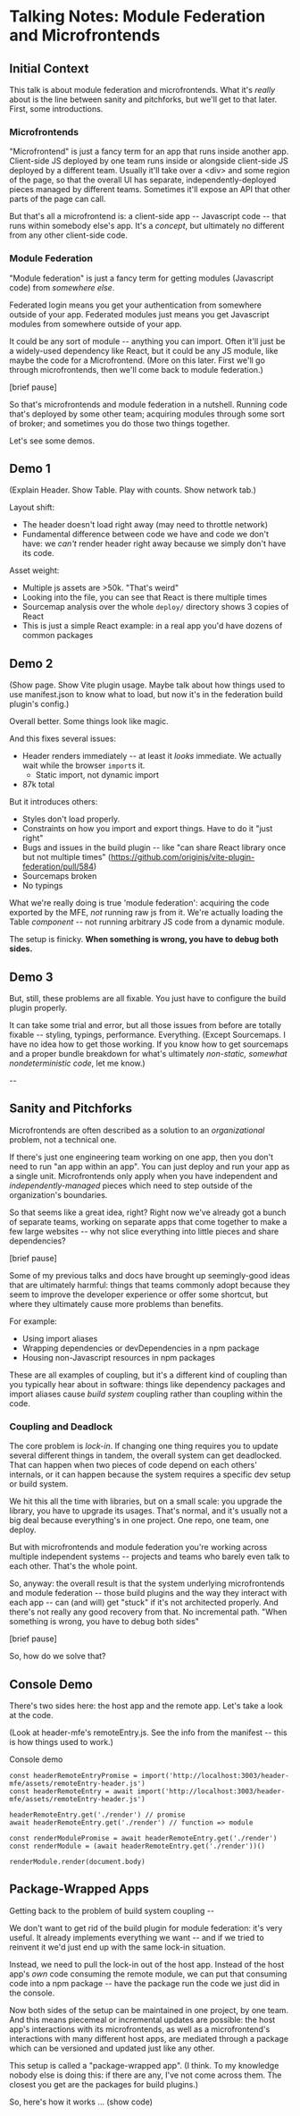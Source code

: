 # Talking Notes: Module Federation and Microfrontends

## Initial Context

This talk is about module federation and microfrontends. What it's _really_ about is the line between sanity and
pitchforks, but we'll get to that later. First, some introductions.

### Microfrontends

"Microfrontend" is just a fancy term for an app that runs inside another app. Client-side JS deployed by one team runs
inside or alongside client-side JS deployed by a different team. Usually it'll take over a \<div\> and some region of
the page, so that the overall UI has separate, independently-deployed pieces managed by different teams. Sometimes it'll
expose an API that other parts of the page can call.

But that's all a microfrontend is: a client-side app -- Javascript code -- that runs within somebody else's app.
It's a _concept_, but ultimately no different from any other client-side code.

### Module Federation

"Module federation" is just a fancy term for getting modules (Javascript code) from _somewhere else_.

Federated login means you get your authentication from somewhere outside of your app. Federated modules just means you
get Javascript modules from somewhere outside of your app.

It could be any sort of module -- anything you can import. Often it'll just be a widely-used dependency like React,
but it could be any JS module, like maybe the code for a Microfrontend.
(More on this later. First we'll go through microfrontends, then we'll come back to module federation.)

[brief pause]

So that's microfrontends and module federation in a nutshell. Running code that's deployed by some other team; acquiring
modules through some sort of broker; and sometimes you do those two things together.

Let's see some demos.

## Demo 1

(Explain Header. Show Table. Play with counts. Show network tab.)

Layout shift:

- The header doesn't load right away (may need to throttle network)
- Fundamental difference between code we have and code we don't have: we _can't_ render header right away because we
  simply don't have its code.

Asset weight:

- Multiple js assets are >50k. "That's weird"
- Looking into the file, you can see that React is there multiple times
- Sourcemap analysis over the whole `deploy/` directory shows 3 copies of React
- This is just a simple React example: in a real app you'd have dozens of common packages

## Demo 2

(Show page. Show Vite plugin usage. Maybe talk about how things used to use manifest.json to know what to load, but now
it's in the federation build plugin's config.)

Overall better. Some things look like magic.

And this fixes several issues:

- Header renders immediately -- at least it _looks_ immediate. We actually wait while the browser `import`s it.
  - Static import, not dynamic import
- 87k total

But it introduces others:

- Styles don't load properly.
- Constraints on how you import and export things. Have to do it "just right"
- Bugs and issues in the build plugin -- like "can share React library once but not multiple times" (https://github.com/originjs/vite-plugin-federation/pull/584)
- Sourcemaps broken
- No typings

What we're really doing is true 'module federation': acquiring the code exported by the MFE, _not_ running raw js from
it. We're actually loading the Table _component_ -- not running arbitrary JS code from a dynamic module.

The setup is finicky. **When something is wrong, you have to debug both sides.**

## Demo 3

But, still, these problems are all fixable. You just have to configure the build plugin properly.

It can take some trial and error, but all those issues from before are totally fixable -- styling, typings, performance.
Everything. (Except Sourcemaps. I have no idea how to get those working. If you know how to get sourcemaps and a proper
bundle breakdown for what's ultimately _non-static, somewhat nondeterministic code_, let me know.)

--

## Sanity and Pitchforks

Microfrontends are often described as a solution to an _organizational_ problem, not a technical one.

If there's just one engineering team working on one app, then you don't need to run "an app within an app". You can just
deploy and run your app as a single unit. Microfrontends only apply when you have independent and
_independently-managed_ pieces which need to step outside of the organization's boundaries.

So that seems like a great idea, right? Right now we've already got a bunch of separate teams, working on separate apps
that come together to make a few large websites -- why not slice everything into little pieces and share dependencies?

[brief pause]

Some of my previous talks and docs have brought up seemingly-good ideas that are ultimately harmful: things that teams
commonly adopt because they seem to improve the developer experience or offer some shortcut, but where they ultimately
cause more problems than benefits.

For example:

- Using import aliases
- Wrapping dependencies or devDependencies in a npm package
- Housing non-Javascript resources in npm packages

These are all examples of coupling, but it's a different kind of coupling than you typically hear about in software:
things like dependency packages and import aliases cause _build system_ coupling rather than coupling within the code.

### Coupling and Deadlock

The core problem is _lock-in_. If changing one thing requires you to update several different things in tandem, the
overall system can get deadlocked. That can happen when two pieces of code depend on each others' internals, or it
can happen because the system requires a specific dev setup or build system.

We hit this all the time with libraries, but on a small scale: you upgrade the library, you have to upgrade its usages.
That's normal, and it's usually not a big deal because everything's in one project. One repo, one team, one deploy.

But with microfrontends and module federation you're working across multiple independent systems -- projects and teams
who barely even talk to each other. That's the whole point.

So, anyway: the overall result is that the system underlying microfrontends and module federation -- those build plugins
and the way they interact with each app -- can (and will) get "stuck" if it's not architected properly.
And there's not really any good recovery from that. No incremental path.
"When something is wrong, you have to debug both sides"

[brief pause]

So, how do we solve that?

## Console Demo

There's two sides here: the host app and the remote app. Let's take a look at the code.

(Look at header-mfe's remoteEntry.js. See the info from the manifest -- this is how things used to work.)

Console demo

```
const headerRemoteEntryPromise = import('http://localhost:3003/header-mfe/assets/remoteEntry-header.js')
const headerRemoteEntry = await import('http://localhost:3003/header-mfe/assets/remoteEntry-header.js')

headerRemoteEntry.get('./render') // promise
await headerRemoteEntry.get('./render') // function => module

const renderModulePromise = await headerRemoteEntry.get('./render')
const renderModule = (await headerRemoteEntry.get('./render'))()

renderModule.render(document.body)
```

## Package-Wrapped Apps

Getting back to the problem of build system coupling --

We don't want to get rid of the build plugin for module federation: it's very useful. It already implements everything
we want -- and if we tried to reinvent it we'd just end up with the same lock-in situation.

Instead, we need to pull the lock-in out of the host app. Instead of the host app's _own_ code consuming the remote
module, we can put that consuming code into a npm package -- have the package run the code we just did in the console.

Now both sides of the setup can be maintained in one project, by one team. And this means piecemeal or incremental
updates are possible: the host app's interactions with its microfrontends, as well as a microfrontend's interactions
with many different host apps, are mediated through a package which can be versioned and updated just like any other.

This setup is called a "package-wrapped app". (I think. To my knowledge nobody else is doing this: if there are any,
I've not come across them. The closest you get are the packages for build plugins.)

So, here's how it works ... (show code)
